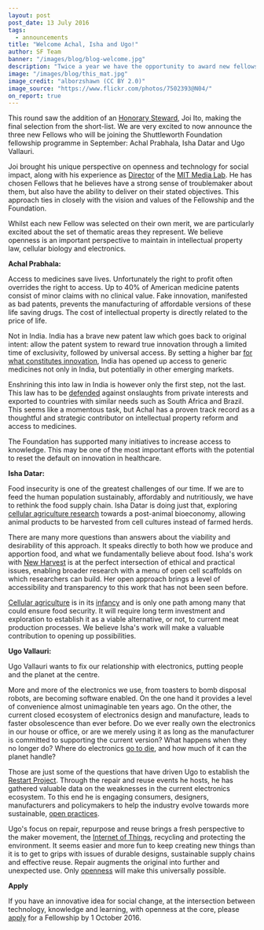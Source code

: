```yaml
---
layout: post
post_date: 13 July 2016
tags:
  - announcements
title: "Welcome Achal, Isha and Ugo!"
author: SF Team
banner: "/images/blog/blog-welcome.jpg"
description: "Twice a year we have the opportunity to award new fellowships to exceptional individuals from a pool of brave applicants who are unafraid to re-imagine the world we live in."
image: "/images/blog/this_mat.jpg"
image_credit: "alborzshawn (CC BY 2.0)"
image_source: "https://www.flickr.com/photos/7502393@N04/"
on_report: true
---
```

This round saw the addition of an [Honorary Steward](https://shuttleworthfoundation.org/thinking/2016/03/17/thinking-Steward-Joi-Ito/), Joi Ito, making the final selection from the short-list. We are very excited to now announce the three new Fellows who will be joining the Shuttleworth Foundation fellowship programme in September: Achal Prabhala, Isha Datar and Ugo Vallauri.

Joi brought his unique perspective on openness and technology for social impact, along with his experience as [Director](https://www.media.mit.edu/people/joi) of the [MIT Media Lab](https://www.media.mit.edu/).  He has chosen Fellows that he believes have a strong sense of troublemaker about them, but also have the ability to deliver on their stated objectives. This approach ties in closely with the vision and values of the Fellowship and the Foundation.

Whilst each new Fellow was selected on their own merit, we are particularly excited about the set of thematic areas they represent. We believe openness is an important perspective to maintain in intellectual property law, cellular biology and electronics.

__Achal Prabhala:__

Access to medicines save lives. Unfortunately the right to profit often overrides the right to access. Up to 40% of American medicine patents consist of minor claims with no clinical value. Fake innovation, manifested as bad patents, prevents the manufacturing of affordable versions of these life saving drugs. The cost of intellectual property is directly related to the price of life.

Not in India. India has a brave new patent law which goes back to original intent: allow the patent system to reward true innovation through a limited time of exclusivity, followed by universal access. By setting a higher bar [for what constitutes innovation](http://www.nytimes.com/2016/06/17/opinion/mr-modi-dont-patent-cow-urine.html), India has opened up access to generic medicines not only in India, but potentially in other emerging markets.

Enshrining this into law in India is however only the first step, not the last. This law has to be [defended](http://blogs.wsj.com/indiarealtime/2015/03/19/inside-india-indias-fight-against-big-pharma-patents-is-a-just-war/) against onslaughts from private interests and exported to countries with similar needs such as South Africa and Brazil. This  seems like a momentous task, but Achal has a proven track record as a thoughtful and strategic contributor on intellectual property reform and access to medicines.

The Foundation has supported many initiatives to increase access to knowledge. This may be one of the most important efforts with the potential to reset the default on innovation in healthcare.

__Isha Datar:__

Food insecurity is one of the greatest challenges of our time. If we are to feed the human population sustainably, affordably and nutritiously, we have to rethink the food supply chain. Isha Datar is doing just that, exploring [cellular agriculture research](http://www.new-harvest.org/) towards a post-animal bioeconomy, allowing animal products to be harvested from cell cultures instead of farmed herds.

There are many more questions than answers about the viability and desirability of this approach. It speaks directly to both how we produce and apportion food, and what we fundamentally believe about food. Isha's work with [New Harvest](http://www.new-harvest.org/) is at the perfect intersection of ethical and practical issues, enabling broader research with a menu of open cell scaffolds on which researchers can build. Her open approach brings a level of accessibility and transparency to this work that has not been seen before.

[Cellular agriculture](http://www.new-harvest.org/cellular_agriculture) is in its [infancy](https://en.wikipedia.org/wiki/Timeline_of_cellular_agriculture) and is only one path among many that could ensure food security. It will require long term investment and exploration to establish it as a viable alternative, or not, to current meat production processes. We believe Isha's work will make a valuable contribution to opening up possibilities.  

__Ugo Vallauri:__

Ugo Vallauri wants to fix our relationship with electronics, putting people and the planet at the centre.

More and more of the electronics we use, from toasters to bomb disposal robots, are becoming software enabled. On the one hand it provides a level of convenience almost unimaginable ten years ago. On the other, the current closed ecosystem of electronics design and manufacture, leads to faster obsolescence than ever before. Do we ever really own the electronics in our house or office, or are we merely using it as long as the manufacturer is committed to supporting the current version? What happens when they no longer do? Where do electronics [go to die](http://www.bbc.co.uk/news/business-35244018), and how much of it can the planet handle?

Those are just some of the questions that have driven Ugo to establish the [Restart Project](https://therestartproject.org/). Through the repair and reuse events he hosts, he has gathered valuable data on the weaknesses in the current electronics ecosystem.  To this end he is engaging consumers, designers, manufacturers and policymakers to help the industry evolve towards more sustainable, [open practices](https://shuttleworthfoundation.org/thinking/2014/05/15/thinking-how-of-open/).

Ugo's focus on repair, repurpose and reuse brings a fresh perspective to the maker movement, the [Internet of Things](https://en.wikipedia.org/wiki/Internet_of_things), recycling and protecting the environment. It seems easier and more fun to keep creating new things than it is to get to grips with issues of durable designs, sustainable supply chains and effective reuse. Repair augments the original into further and unexpected use. Only [openness](https://shuttleworthfoundation.org/thinking/2014/01/15/thinking-openness/) will make this universally possible.

__Apply__

If you have an innovative idea for social change, at the intersection between technology, knowledge and learning, with openness at the core, please [apply](https://shuttleworthfoundation.org/applications/) for a Fellowship by 1 October 2016.
